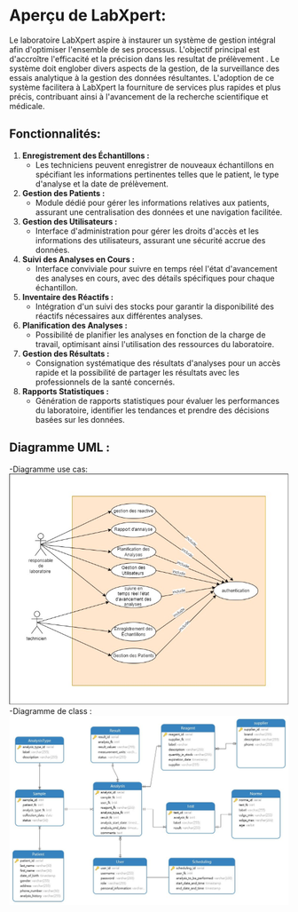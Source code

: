 # Aperçu de LabXpert:
Le laboratoire LabXpert aspire à instaurer un système de gestion intégral afin d'optimiser l'ensemble de ses processus. L'objectif principal est d'accroître l'efficacité et la précision dans les resultat de prélèvement . Le système doit englober divers aspects de la gestion, de la surveillance des essais analytique à la gestion des données résultantes. L'adoption de ce système facilitera à LabXpert la fourniture de services plus rapides et plus précis, contribuant ainsi à l'avancement de la recherche scientifique et médicale.

## Fonctionnalités:
1. **Enregistrement des Échantillons :**
   - Les techniciens peuvent enregistrer de nouveaux échantillons en spécifiant les informations pertinentes telles que le patient, le type d'analyse et la date de prélèvement.
2. **Gestion des Patients :**
   - Module dédié pour gérer les informations relatives aux patients, assurant une centralisation des données et une navigation facilitée.
3. **Gestion des Utilisateurs :**
   - Interface d'administration pour gérer les droits d'accès et les informations des utilisateurs, assurant une sécurité accrue des données.
4. **Suivi des Analyses en Cours :**
   - Interface conviviale pour suivre en temps réel l'état d'avancement des analyses en cours, avec des détails spécifiques pour chaque échantillon.
5. **Inventaire des Réactifs :**
   - Intégration d'un suivi des stocks pour garantir la disponibilité des réactifs nécessaires aux différentes analyses.
6. **Planification des Analyses :**
   - Possibilité de planifier les analyses en fonction de la charge de travail, optimisant ainsi l'utilisation des ressources du laboratoire.
7. **Gestion des Résultats :**
   - Consignation systématique des résultats d'analyses pour un accès rapide et la possibilité de partager les résultats avec les professionnels de la santé concernés.
8. **Rapports Statistiques :**
   - Génération de rapports statistiques pour évaluer les performances du laboratoire, identifier les tendances et prendre des décisions basées sur les données.
## Diagramme UML :
-Diagramme use cas: ![Use case LabXpert](https://raw.githubusercontent.com/Rachid-Boutahir/LabXpert/main/Use%20cas%20LabXpert%20.jpg)
-Diagramme de class :![class LabXpert](https://raw.githubusercontent.com/Rachid-Boutahir/LabXpert/main/classe%20LabXpert%20.jpg)
